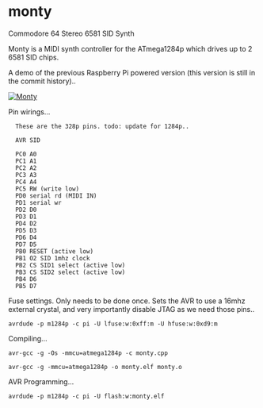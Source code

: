 monty
=====

Commodore 64 Stereo 6581 SID Synth

Monty is a MIDI synth controller for the ATmega1284p which drives up to 2 6581 SID chips.

A demo of the previous Raspberry Pi powered version (this version is still in the commit history)..

[![Monty](http://img.youtube.com/vi/0jyIRRmpcOg/0.jpg)](http://www.youtube.com/watch?v=0jyIRRmpcOg)

Pin wirings...

~~~~
  These are the 328p pins. todo: update for 1284p..
  
  AVR SID

  PC0 A0
  PC1 A1
  PC2 A2
  PC3 A3
  PC4 A4
  PC5 RW (write low)
  PD0 serial rd (MIDI IN)
  PD1 serial wr
  PD2 D0
  PD3 D1
  PD4 D2
  PD5 D3
  PD6 D4
  PD7 D5
  PB0 RESET (active low)
  PB1 O2 SID 1mhz clock
  PB2 CS SID1 select (active low)
  PB3 CS SID2 select (active low)
  PB4 D6
  PB5 D7
~~~~

Fuse settings. Only needs to be done once. Sets the AVR to use a 16mhz external crystal, and very importantly disable JTAG as we need those pins..

  `avrdude -p m1284p -c pi -U lfuse:w:0xff:m -U hfuse:w:0xd9:m`

Compiling...

  `avr-gcc -g -Os -mmcu=atmega1284p -c monty.cpp`
  
  `avr-gcc -g -mmcu=atmega1284p -o monty.elf monty.o` 

AVR Programming...

  `avrdude -p m1284p -c pi -U flash:w:monty.elf`

